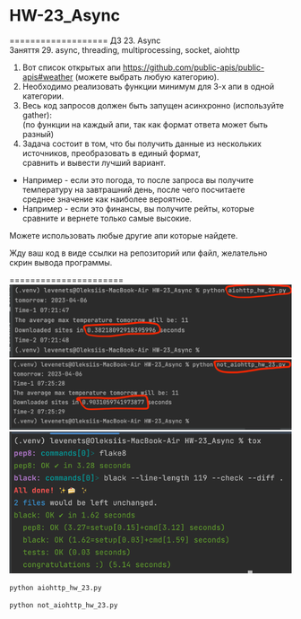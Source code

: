 # HW-23_Async  
===================
ДЗ 23. Async  
Заняття 29. async, threading, multiprocessing, socket, aiohttp  
1. Вот список открытых апи https://github.com/public-apis/public-apis#weather (можете выбрать любую категорию).  
2. Необходимо реализовать функции минимум для 3-х апи в одной категории.  
3. Весь код запросов должен быть запущен асинхронно (используйте gather):  
   (по функции на каждый апи, так как формат ответа может быть разный)  
4. Задача состоит в том, что бы получить данные из нескольких источников, преобразовать в единый формат,   
   сравнить и вывести лучший вариант.  

- Например - если это погода, то после запроса вы получите температуру на завтрашний день, после чего посчитаете   
  среднее значение как наиболее вероятное.  
- Например - если это финансы, вы получите рейты, которые сравните и вернете только самые высокие.  

Можете использовать любые другие апи которые найдете.  

Жду ваш код в виде ссылки на репозиторий или файл, желательно скрин вывода программы.    

======================
![0-38_aiohttp_hw_23.png](Screenshot%2F0-38_aiohttp_hw_23.png)
![0-90_not_aiohttp_hw_23.png](Screenshot%2F0-90_not_aiohttp_hw_23.png)
![tox.png](Screenshot%2Ftox.png)


```bash
python aiohttp_hw_23.py
```

```bash
python not_aiohttp_hw_23.py
```
